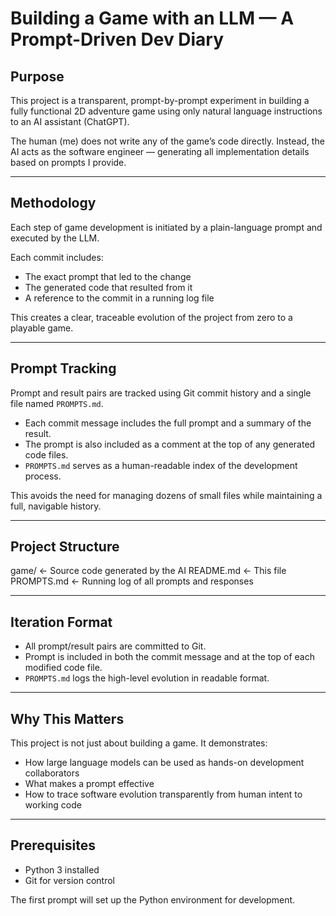 # Building a Game with an LLM — A Prompt-Driven Dev Diary

## Purpose

This project is a transparent, prompt-by-prompt experiment in building a fully functional 2D adventure game using only natural language instructions to an AI assistant (ChatGPT).

The human (me) does not write any of the game’s code directly. Instead, the AI acts as the software engineer — generating all implementation details based on prompts I provide.

---

## Methodology

Each step of game development is initiated by a plain-language prompt and executed by the LLM.

Each commit includes:
- The exact prompt that led to the change
- The generated code that resulted from it
- A reference to the commit in a running log file

This creates a clear, traceable evolution of the project from zero to a playable game.

---

## Prompt Tracking

Prompt and result pairs are tracked using Git commit history and a single file named `PROMPTS.md`.

- Each commit message includes the full prompt and a summary of the result.
- The prompt is also included as a comment at the top of any generated code files.
- `PROMPTS.md` serves as a human-readable index of the development process.

This avoids the need for managing dozens of small files while maintaining a full, navigable history.

---

## Project Structure

game/ ← Source code generated by the AI
README.md ← This file
PROMPTS.md ← Running log of all prompts and responses


---

## Iteration Format

- All prompt/result pairs are committed to Git.
- Prompt is included in both the commit message and at the top of each modified code file.
- `PROMPTS.md` logs the high-level evolution in readable format.

---

## Why This Matters

This project is not just about building a game. It demonstrates:
- How large language models can be used as hands-on development collaborators
- What makes a prompt effective
- How to trace software evolution transparently from human intent to working code

---

## Prerequisites

- Python 3 installed
- Git for version control

The first prompt will set up the Python environment for development.
